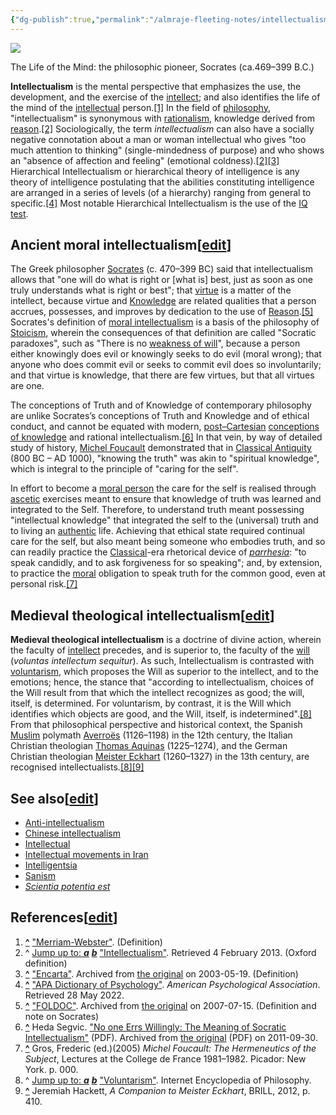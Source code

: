 ```yaml
---
{"dg-publish":true,"permalink":"/almraje-fleeting-notes/intellectualism/"}
---
```


[![](https://upload.wikimedia.org/wikipedia/commons/thumb/a/a4/Socrates_Louvre.jpg/165px-Socrates_Louvre.jpg)](https://en.wikipedia.org/wiki/File:Socrates_Louvre.jpg)

The Life of the Mind: the philosophic pioneer, Socrates (ca.469–399 B.C.)

**Intellectualism** is the mental perspective that emphasizes the use, the development, and the exercise of the [intellect](https://en.wikipedia.org/wiki/Intellect "Intellect"); and also identifies the life of the mind of the [intellectual](https://en.wikipedia.org/wiki/Intellectual "Intellectual") person.[\[1\]](https://en.wikipedia.org/wiki/Intellectualism#cite_note-Merriam-1) In the field of [philosophy](https://en.wikipedia.org/wiki/Philosophy "Philosophy"), "intellectualism" is synonymous with [rationalism](https://en.wikipedia.org/wiki/Rationalism "Rationalism"), knowledge derived from [reason](https://en.wikipedia.org/wiki/Reason "Reason").[\[2\]](https://en.wikipedia.org/wiki/Intellectualism#cite_note-HighBeam-2) Sociologically, the term *intellectualism* can also have a socially negative connotation about a man or woman intellectual who gives "too much attention to thinking" (single-mindedness of purpose) and who shows an "absence of affection and feeling" (emotional coldness).[\[2\]](https://en.wikipedia.org/wiki/Intellectualism#cite_note-HighBeam-2)[\[3\]](https://en.wikipedia.org/wiki/Intellectualism#cite_note-encarta-3) Hierarchical Intellectualism or hierarchical theory of intelligence is any theory of intelligence postulating that the abilities constituting intelligence are arranged in a series of levels (of a hierarchy) ranging from general to specific.[\[4\]](https://en.wikipedia.org/wiki/Intellectualism#cite_note-4) Most notable Hierarchical Intellectualism is the use of the [IQ test](https://en.wikipedia.org/wiki/IQ_test "IQ test").

## Ancient moral intellectualism\[[edit](https://en.wikipedia.org/w/index.php?title=Intellectualism&action=edit&section=1 "Edit section: Ancient moral intellectualism")\]

The Greek philosopher [Socrates](https://en.wikipedia.org/wiki/Socrates "Socrates") (c. 470–399 BC) said that intellectualism allows that "one will do what is right or \[what is\] best, just as soon as one truly understands what is right or best"; that [virtue](https://en.wikipedia.org/wiki/Virtue "Virtue") is a matter of the intellect, because virtue and [Knowledge](https://en.wikipedia.org/wiki/Knowledge "Knowledge") are related qualities that a person accrues, possesses, and improves by dedication to the use of [Reason](https://en.wikipedia.org/wiki/Reason "Reason").[\[5\]](https://en.wikipedia.org/wiki/Intellectualism#cite_note-5) Socrates's definition of [moral intellectualism](https://en.wikipedia.org/wiki/Moral_intellectualism "Moral intellectualism") is a basis of the philosophy of [Stoicism](https://en.wikipedia.org/wiki/Stoicism "Stoicism"), wherein the consequences of that definition are called "Socratic paradoxes", such as "There is no [weakness of will](https://en.wikipedia.org/wiki/Weakness_of_will "Weakness of will")", because a person either knowingly does evil or knowingly seeks to do evil (moral wrong); that anyone who does commit evil or seeks to commit evil does so involuntarily; and that virtue is knowledge, that there are few virtues, but that all virtues are one.

The conceptions of Truth and of Knowledge of contemporary philosophy are unlike Socrates’s conceptions of Truth and Knowledge and of ethical conduct, and cannot be equated with modern, [post–Cartesian](https://en.wikipedia.org/wiki/Cartesianism "Cartesianism") [conceptions of knowledge](https://en.wikipedia.org/wiki/Conceptions_of_knowledge "Conceptions of knowledge") and rational intellectualism.[\[6\]](https://en.wikipedia.org/wiki/Intellectualism#cite_note-6) In that vein, by way of detailed study of history, [Michel Foucault](https://en.wikipedia.org/wiki/Michel_Foucault "Michel Foucault") demonstrated that in [Classical Antiquity](https://en.wikipedia.org/wiki/Classical_Antiquity "Classical Antiquity") (800 BC – AD 1000), "knowing the truth" was akin to "spiritual knowledge", which is integral to the principle of "caring for the self".

In effort to become a [moral person](https://en.wikipedia.org/wiki/Value_(ethics) "Value (ethics)") the care for the self is realised through [ascetic](https://en.wikipedia.org/wiki/Ascetic "Ascetic") exercises meant to ensure that knowledge of truth was learned and integrated to the Self. Therefore, to understand truth meant possessing "intellectual knowledge" that integrated the self to the (universal) truth and to living an [authentic](https://en.wikipedia.org/wiki/Authenticity_(philosophy) "Authenticity (philosophy)") life. Achieving that ethical state required continual care for the self, but also meant being someone who embodies truth, and so can readily practice the [Classical](https://en.wikipedia.org/wiki/Rhetoric "Rhetoric")\-era rhetorical device of *[parrhesia](https://en.wikipedia.org/wiki/Parrhesia "Parrhesia")*: "to speak candidly, and to ask forgiveness for so speaking"; and, by extension, to practice the [moral](https://en.wikipedia.org/wiki/Morality "Morality") obligation to speak truth for the common good, even at personal risk.[\[7\]](https://en.wikipedia.org/wiki/Intellectualism#cite_note-7)

## Medieval theological intellectualism\[[edit](https://en.wikipedia.org/w/index.php?title=Intellectualism&action=edit&section=2 "Edit section: Medieval theological intellectualism")\]

**Medieval theological intellectualism** is a doctrine of divine action, wherein the faculty of [intellect](https://en.wikipedia.org/wiki/Intellect "Intellect") precedes, and is superior to, the faculty of the [will](https://en.wikipedia.org/wiki/Will_(philosophy) "Will (philosophy)") (*voluntas intellectum sequitur*). As such, Intellectualism is contrasted with [voluntarism](https://en.wikipedia.org/wiki/Voluntarism_(philosophy) "Voluntarism (philosophy)"), which proposes the Will as superior to the intellect, and to the emotions; hence, the stance that "according to intellectualism, choices of the Will result from that which the intellect recognizes as good; the will, itself, is determined. For voluntarism, by contrast, it is the Will which identifies which objects are good, and the Will, itself, is indetermined".[\[8\]](https://en.wikipedia.org/wiki/Intellectualism#cite_note-IEP-8) From that philosophical perspective and historical context, the Spanish [Muslim](https://en.wikipedia.org/wiki/Islam "Islam") polymath [Averroës](https://en.wikipedia.org/wiki/Averro%C3%ABs "Averroës") (1126–1198) in the 12th century, the Italian Christian theologian [Thomas Aquinas](https://en.wikipedia.org/wiki/Thomas_Aquinas "Thomas Aquinas") (1225–1274), and the German Christian theologian [Meister Eckhart](https://en.wikipedia.org/wiki/Meister_Eckhart "Meister Eckhart") (1260–1327) in the 13th century, are recognised intellectualists.[\[8\]](https://en.wikipedia.org/wiki/Intellectualism#cite_note-IEP-8)[\[9\]](https://en.wikipedia.org/wiki/Intellectualism#cite_note-9)

## See also\[[edit](https://en.wikipedia.org/w/index.php?title=Intellectualism&action=edit&section=3 "Edit section: See also")\]

-   [Anti-intellectualism](https://en.wikipedia.org/wiki/Anti-intellectualism "Anti-intellectualism")
-   [Chinese intellectualism](https://en.wikipedia.org/wiki/Chinese_intellectualism "Chinese intellectualism")
-   [Intellectual](https://en.wikipedia.org/wiki/Intellectual "Intellectual")
-   [Intellectual movements in Iran](https://en.wikipedia.org/wiki/Intellectual_movements_in_Iran "Intellectual movements in Iran")
-   [Intelligentsia](https://en.wikipedia.org/wiki/Intelligentsia "Intelligentsia")
-   [Sanism](https://en.wikipedia.org/wiki/Sanism "Sanism")
-   *[Scientia potentia est](https://en.wikipedia.org/wiki/Scientia_potentia_est "Scientia potentia est")*

## References\[[edit](https://en.wikipedia.org/w/index.php?title=Intellectualism&action=edit&section=4 "Edit section: References")\]

1.  **[^](https://en.wikipedia.org/wiki/Intellectualism#cite_ref-Merriam_1-0 "Jump up")** ["Merriam-Webster"](http://www.m-w.com/dictionary/intellectualism). (Definition)
2.  ^ [Jump up to: ***a***](https://en.wikipedia.org/wiki/Intellectualism#cite_ref-HighBeam_2-0) [***b***](https://en.wikipedia.org/wiki/Intellectualism#cite_ref-HighBeam_2-1) ["Intellectualism"](http://www.encyclopedia.com/doc/1O999-intellectualism.html). Retrieved 4 February 2013. (Oxford definition)
3.  **[^](https://en.wikipedia.org/wiki/Intellectualism#cite_ref-encarta_3-0 "Jump up")** ["Encarta"](https://web.archive.org/web/20030519210241/http://encarta.msn.com/encnet/features/dictionary/DictionaryResults.aspx?refid=1861621690). Archived from [the original](https://encarta.msn.com/encnet/features/dictionary/DictionaryResults.aspx?refid=1861621690) on 2003-05-19. (Definition)
4.  **[^](https://en.wikipedia.org/wiki/Intellectualism#cite_ref-4 "Jump up")** ["APA Dictionary of Psychology"](https://dictionary.apa.org/hierarchical-theory-of-intelligence). *American Psychological Association*. Retrieved 28 May 2022.
5.  **[^](https://en.wikipedia.org/wiki/Intellectualism#cite_ref-5 "Jump up")** ["FOLDOC"](https://web.archive.org/web/20070715005002/http://lgxserver.uniba.it/lei/foldop/foldoc.cgi?intellectualism). Archived from [the original](http://lgxserver.uniba.it/lei/foldop/foldoc.cgi?intellectualism) on 2007-07-15. (Definition and note on Socrates)
6.  **[^](https://en.wikipedia.org/wiki/Intellectualism#cite_ref-6 "Jump up")** Heda Segvic. ["No one Errs Willingly: The Meaning of Socratic Intellectualism"](https://web.archive.org/web/20110930151328/http://fds.oup.com/www.oup.co.uk/pdf/0-19-924226-7.pdf) (PDF). Archived from [the original](http://fds.oup.com/www.oup.co.uk/pdf/0-19-924226-7.pdf) (PDF) on 2011-09-30.
7.  **[^](https://en.wikipedia.org/wiki/Intellectualism#cite_ref-7 "Jump up")** Gros, Frederic (ed.)(2005) *Michel Foucault: The Hermeneutics of the Subject*, Lectures at the College de France 1981–1982. Picador: New York. p. 000.
8.  ^ [Jump up to: ***a***](https://en.wikipedia.org/wiki/Intellectualism#cite_ref-IEP_8-0) [***b***](https://en.wikipedia.org/wiki/Intellectualism#cite_ref-IEP_8-1) ["Voluntarism"](http://www.iep.utm.edu/v/voluntar.htm). Internet Encyclopedia of Philosophy.
9.  **[^](https://en.wikipedia.org/wiki/Intellectualism#cite_ref-9 "Jump up")** Jeremiah Hackett, *A Companion to Meister Eckhart*, BRILL, 2012, p. 410.